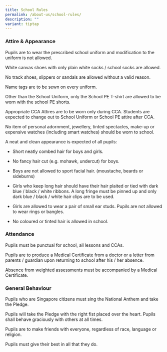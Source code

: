 ```yaml
---
title: School Rules
permalink: /about-us/school-rules/
description: ""
variant: tiptap
---
```

<h3><strong>Attire &amp; Appearance</strong></h3>
<p>Pupils are to wear the prescribed school uniform and modification to the
uniform is not allowed.</p>
<p>White canvas shoes with only plain white socks / school socks are allowed.</p>
<p>No track shoes, slippers or sandals are allowed without a valid reason.</p>
<p>Name tags are to be sewn on every uniform.</p>
<p>Other than the School Uniform, only the School PE T-shirt are allowed
to be worn with the school PE shorts.</p>
<p>Appropriate CCA Attires are to be worn only during CCA. Students are expected
to change out to School Uniform or School PE attire after CCA.</p>
<p>No item of personal adornment, jewellery, tinted spectacles, make-up or
expensive watches (including smart watches) should be worn to school.</p>
<p>A neat and clean appearance is expected of all pupils:</p>
<ul data-tight="true" class="tight">
<li>
<p>Short neatly combed hair for boys and girls.</p>
</li>
<li>
<p>No fancy hair cut (e.g. mohawk, undercut) for boys.</p>
</li>
<li>
<p>Boys are not allowed to sport facial hair. (moustache, beards or sideburns)</p>
</li>
<li>
<p>Girls who keep long hair should have their hair plaited or tied with dark
blue / black / white ribbons. A long fringe must be pinned up and only
dark blue / black / white hair clips are to be used.</p>
</li>
<li>
<p>Girls are allowed to wear a pair of small ear studs. Pupils are not allowed
to wear rings or bangles.</p>
</li>
<li>
<p>No coloured or tinted hair is allowed in school.</p>
</li>
</ul>
<h3><strong>Attendance</strong></h3>
<p>Pupils must be punctual for school, all lessons and CCAs.</p>
<p>Pupils are to produce a Medical Certificate from a doctor or a letter
from parents / guardian upon returning to school after his / her absence.</p>
<p>Absence from weighted assessments must be accompanied by a Medical Certificate.</p>
<h3><strong>General Behaviour</strong></h3>
<p>Pupils who are Singapore citizens must sing the National Anthem and take
the Pledge.</p>
<p>Pupils will take the Pledge with the right fist placed over the heart.
Pupils shall behave graciously with others at all times.</p>
<p>Pupils are to make friends with everyone, regardless of race, language
or religion.</p>
<p>Pupils must give their best in all that they do.</p>